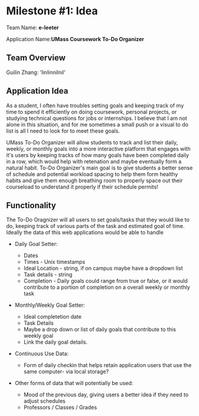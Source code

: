 # Milestone #1: Idea

Team Name: **e-leeter**

Application Name:**UMass Coursework To-Do Organizer**

## Team Overview
Guilin Zhang: 'linlinnilnil'

## Application Idea
As a student, I often have troubles setting goals and keeping track of my time to spend it efficiently on doing coursework, personal projects, or studying technical questions for jobs or internships. I believe that I am not alone in this situation, and for me sometimes a small push or a visual to do list is all I need to look for to meet these goals. 

UMass To-Do Organizer will allow students to track and list their daily, weekly, or monthly goals into a more interactive platform that engages with it's users by keeping tracks of how many goals have been completed daily in a row, which would help with retenation and maybe eventually form a natural habit. To-Do Organizer's main goal is to give students a better sense of schedule and potential workload spacing to help them form healthy habits and give them enough breathing room to properly space out their courseload to understand it properly if their schedule permits!
## Functionality
The To-Do Oragnizer will all users to set goals/tasks that they would like to do, keeping track of various parts of the task and estimated goal of time. Ideally the data of this web applications would be able to handle

* Daily Goal Setter:
    * Dates
    * Times - Unix timestamps
    * Ideal Location -  string, if on campus maybe have a dropdown list
    * Task details - string
    * Completion - Daily goals could range from true or false, or it would contribute to a portion of completion on a overall weekly or monthly task

* Monthly/Weekly Goal Setter:
    * Ideal completetion date 
    * Task Details
    * Maybe a drop down or list of daily goals that contribute to this weekly goal
    * Link the daily goal details.

* Continuous Use Data:
    * Form of daily checkin that helps retain application users that use the same computer- via local storage?

* Other forms of data that will potentially be used:
    * Mood of the previous day, giving users a better idea if they need to adjust schedules
    * Professors / Classes / Grades